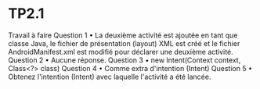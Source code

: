 # TP2.1
Travail à faire
Question 1
• La deuxième activité est ajoutée en tant que classe Java, le fichier de présentation
(layout) XML est créé et le fichier AndroidManifest.xml est modifié pour déclarer une
deuxième activité.
Question 2
• Aucune réponse.
Question 3
• new Intent(Context context, Class<?> class)
Question 4
• Comme extra d'intention (Intent)
Question 5
• Obtenez l'intention (Intent) avec laquelle l'activité a été lancée.
